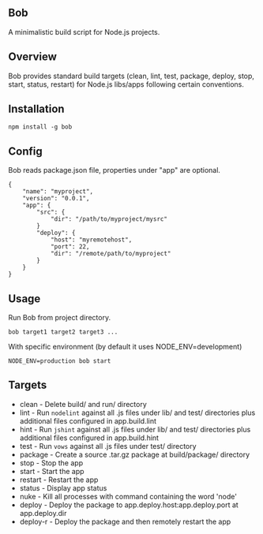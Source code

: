 Bob
---

A minimalistic build script for Node.js projects.

Overview
--------

Bob provides standard build targets (clean, lint, test, package, deploy, stop, start, status, restart) for Node.js libs/apps following certain conventions.

Installation
------------

    npm install -g bob

Config
------

Bob reads package.json file, properties under "app" are optional.

    {
        "name": "myproject",
        "version": "0.0.1",
        "app": {
            "src": {
                "dir": "/path/to/myproject/mysrc"
            }
            "deploy": {
                "host": "myremotehost",
                "port": 22,
                "dir": "/remote/path/to/myproject"
            }
        }
    }

Usage
-----
    
Run Bob from project directory.

    bob target1 target2 target3 ...

With specific environment (by default it uses NODE_ENV=development)

    NODE_ENV=production bob start
    
Targets
-------

* clean - Delete build/ and run/ directory
* lint - Run `nodelint` against all .js files under lib/ and test/ directories plus additional files configured in app.build.lint
* hint - Run `jshint` against all .js files under lib/ and test/ directories plus additional files configured in app.build.hint
* test - Run `vows` against all .js files under test/ directory
* package - Create a source .tar.gz package at build/package/ directory
* stop - Stop the app
* start - Start the app
* restart - Restart the app
* status - Display app status
* nuke - Kill all processes with command containing the word 'node'
* deploy - Deploy the package to app.deploy.host:app.deploy.port at app.deploy.dir
* deploy-r - Deploy the package and then remotely restart the app
